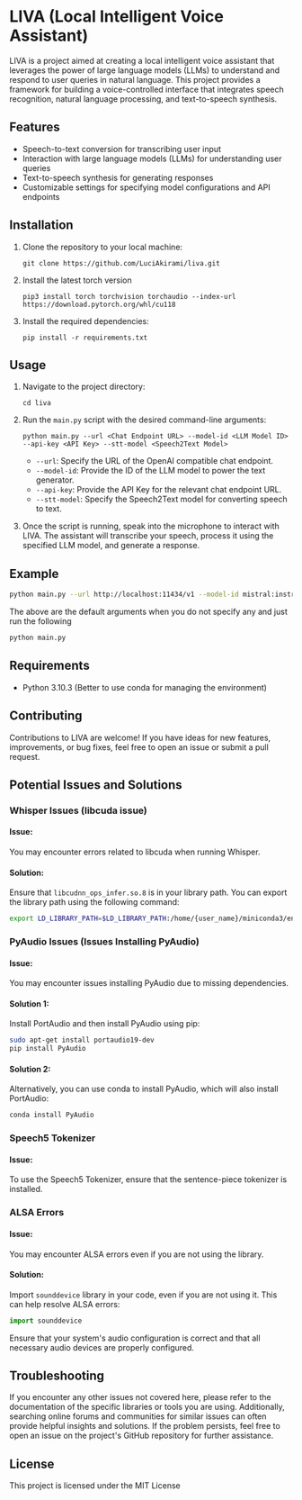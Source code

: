 # LIVA (Local Intelligent Voice Assistant)

LIVA is a project aimed at creating a local intelligent voice assistant that leverages the power of large language models (LLMs) to understand and respond to user queries in natural language. This project provides a framework for building a voice-controlled interface that integrates speech recognition, natural language processing, and text-to-speech synthesis.

## Features

- Speech-to-text conversion for transcribing user input
- Interaction with large language models (LLMs) for understanding user queries
- Text-to-speech synthesis for generating responses
- Customizable settings for specifying model configurations and API endpoints

## Installation

1. Clone the repository to your local machine:

   ```
   git clone https://github.com/LuciAkirami/liva.git
   ```

2. Install the latest torch version

   ```
   pip3 install torch torchvision torchaudio --index-url https://download.pytorch.org/whl/cu118
   ```

3. Install the required dependencies:

   ```
   pip install -r requirements.txt
   ```

## Usage

1. Navigate to the project directory:

   ```
   cd liva
   ```

2. Run the `main.py` script with the desired command-line arguments:

   ```
   python main.py --url <Chat Endpoint URL> --model-id <LLM Model ID> --api-key <API Key> --stt-model <Speech2Text Model>
   ```

   - `--url`: Specify the URL of the OpenAI compatible chat endpoint.
   - `--model-id`: Provide the ID of the LLM model to power the text generator.
   - `--api-key`: Provide the API Key for the relevant chat endpoint URL.
   - `--stt-model`: Specify the Speech2Text model for converting speech to text.

3. Once the script is running, speak into the microphone to interact with LIVA. The assistant will transcribe your speech, process it using the specified LLM model, and generate a response.

## Example

```bash
python main.py --url http://localhost:11434/v1 --model-id mistral:instruct --api-key ollama --stt-model openai/whisper-base.en
```
The above are the default arguments when you do not specify any and just run the following
```bash
python main.py
```
## Requirements

- Python 3.10.3 (Better to use conda for managing the environment)

## Contributing

Contributions to LIVA are welcome! If you have ideas for new features, improvements, or bug fixes, feel free to open an issue or submit a pull request.

## Potential Issues and Solutions

### Whisper Issues (libcuda issue)

#### Issue:
You may encounter errors related to libcuda when running Whisper.

#### Solution:
Ensure that `libcudnn_ops_infer.so.8` is in your library path. You can export the library path using the following command:

```bash
export LD_LIBRARY_PATH=$LD_LIBRARY_PATH:/home/{user_name}/miniconda3/envs/{env_name}/lib/{python_version}/site-packages/nvidia/cudnn/lib/
```

### PyAudio Issues (Issues Installing PyAudio)

#### Issue:
You may encounter issues installing PyAudio due to missing dependencies.

#### Solution 1:
Install PortAudio and then install PyAudio using pip:

```bash
sudo apt-get install portaudio19-dev
pip install PyAudio
```

#### Solution 2:
Alternatively, you can use conda to install PyAudio, which will also install PortAudio:

```bash
conda install PyAudio
```

### Speech5 Tokenizer

#### Issue:
To use the Speech5 Tokenizer, ensure that the sentence-piece tokenizer is installed.

### ALSA Errors

#### Issue:
You may encounter ALSA errors even if you are not using the library.

#### Solution:
Import `sounddevice` library in your code, even if you are not using it. This can help resolve ALSA errors:

```python
import sounddevice
```

Ensure that your system's audio configuration is correct and that all necessary audio devices are properly configured.

## Troubleshooting

If you encounter any other issues not covered here, please refer to the documentation of the specific libraries or tools you are using. Additionally, searching online forums and communities for similar issues can often provide helpful insights and solutions. If the problem persists, feel free to open an issue on the project's GitHub repository for further assistance.

## License

This project is licensed under the MIT License

